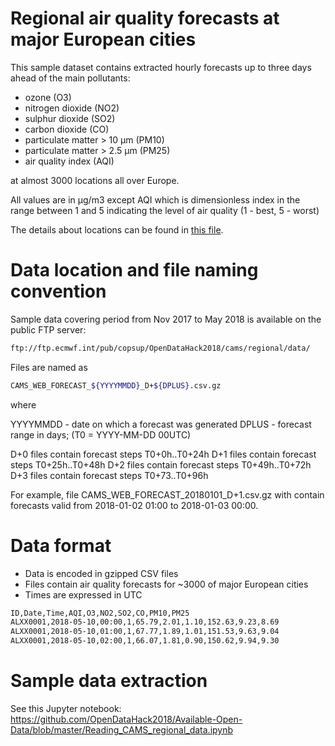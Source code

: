 # Regional air quality forecasts at major European cities

This sample dataset contains extracted hourly forecasts up to three days ahead of the main pollutants:

  - ozone (O3)
  - nitrogen dioxide (NO2)
  - sulphur dioxide (SO2)
  - carbon dioxide (CO)
  - particulate matter > 10 µm (PM10)
  - particulate matter > 2.5 µm (PM25)
  - air quality index (AQI)  
  
at almost 3000 locations all over Europe. 

All values are in µg/m3 except AQI which is dimensionless index in the range between 1 and 5 indicating the level of air quality (1 - best, 5 - worst)

The details about locations can be found in [this file](https://github.com/OpenDataHack2018/Available-Open-Data/blob/master/CAMS/regional/CAMS_WEB_LOCATIONS_V1.csv).

# Data location and file naming convention

Sample data covering period from Nov 2017 to May 2018 is available on the public FTP server:

```sh
ftp://ftp.ecmwf.int/pub/copsup/OpenDataHack2018/cams/regional/data/
```

Files are named as

```sh
CAMS_WEB_FORECAST_${YYYYMMDD}_D+${DPLUS}.csv.gz
```
where

YYYYMMDD - date on which a forecast was generated
DPLUS - forecast range in days;
(T0 = YYYY-MM-DD 00UTC)

D+0 files contain forecast steps T0+0h..T0+24h
D+1 files contain forecast steps T0+25h..T0+48h
D+2 files contain forecast steps T0+49h..T0+72h
D+3 files contain forecast steps T0+73..T0+96h

For example, file CAMS_WEB_FORECAST_20180101_D+1.csv.gz with contain forecasts valid from 2018-01-02 01:00 to 2018-01-03 00:00.

# Data format

  - Data is encoded in gzipped CSV files
  - Files contain air quality forecasts for ~3000 of major European cities
  - Times are expressed in UTC
  
```sh
ID,Date,Time,AQI,O3,NO2,SO2,CO,PM10,PM25
ALXX0001,2018-05-10,00:00,1,65.79,2.01,1.10,152.63,9.23,8.69
ALXX0001,2018-05-10,01:00,1,67.77,1.89,1.01,151.53,9.63,9.04
ALXX0001,2018-05-10,02:00,1,66.07,1.81,0.90,150.62,9.94,9.30
```

# Sample data extraction

See this Jupyter notebook:
https://github.com/OpenDataHack2018/Available-Open-Data/blob/master/Reading_CAMS_regional_data.ipynb
